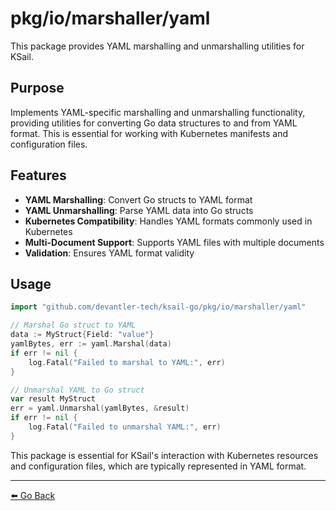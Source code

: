 # pkg/io/marshaller/yaml

This package provides YAML marshalling and unmarshalling utilities for KSail.

## Purpose

Implements YAML-specific marshalling and unmarshalling functionality, providing utilities for converting Go data structures to and from YAML format. This is essential for working with Kubernetes manifests and configuration files.

## Features

- **YAML Marshalling**: Convert Go structs to YAML format
- **YAML Unmarshalling**: Parse YAML data into Go structs
- **Kubernetes Compatibility**: Handles YAML formats commonly used in Kubernetes
- **Multi-Document Support**: Supports YAML files with multiple documents
- **Validation**: Ensures YAML format validity

## Usage

```go
import "github.com/devantler-tech/ksail-go/pkg/io/marshaller/yaml"

// Marshal Go struct to YAML
data := MyStruct{Field: "value"}
yamlBytes, err := yaml.Marshal(data)
if err != nil {
    log.Fatal("Failed to marshal to YAML:", err)
}

// Unmarshal YAML to Go struct
var result MyStruct
err = yaml.Unmarshal(yamlBytes, &result)
if err != nil {
    log.Fatal("Failed to unmarshal YAML:", err)
}
```

This package is essential for KSail's interaction with Kubernetes resources and configuration files, which are typically represented in YAML format.

---

[⬅️ Go Back](../README.md)